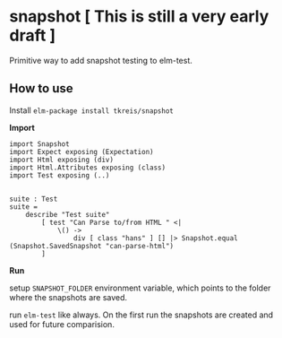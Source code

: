 # snapshot [ This is still a very early draft ]
Primitive way to add snapshot testing to elm-test. 

## How to use
Install `elm-package install tkreis/snapshot`

__Import__ 
```
import Snapshot
import Expect exposing (Expectation)
import Html exposing (div)
import Html.Attributes exposing (class)
import Test exposing (..)


suite : Test
suite =
    describe "Test suite"
        [ test "Can Parse to/from HTML " <|
            \() ->
                div [ class "hans" ] [] |> Snapshot.equal (Snapshot.SavedSnapshot "can-parse-html")
        ]
```        

__Run__

setup `SNAPSHOT_FOLDER` environment variable, which points to the folder where the snapshots are saved.

run `elm-test` like always. On the first run the snapshots are created and used for future comparision. 
